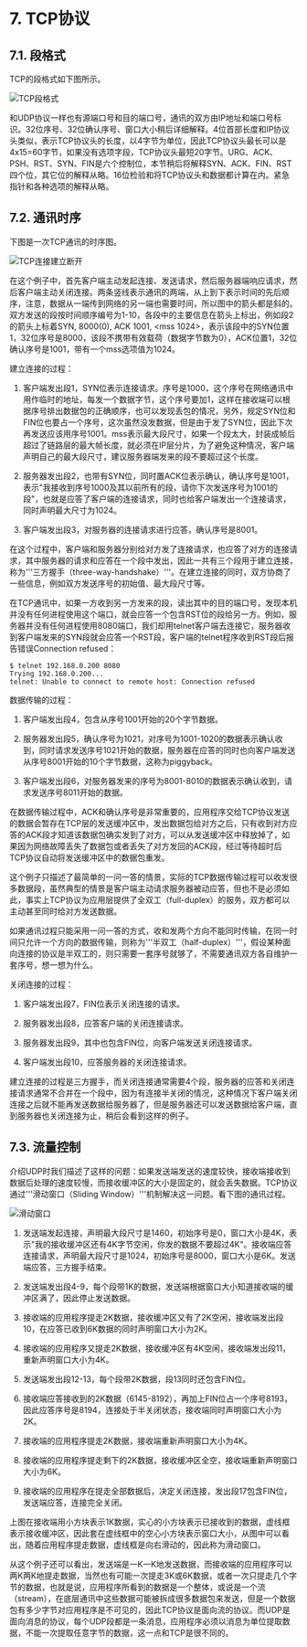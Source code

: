 # 7. TCP协议

## 7.1. 段格式

TCP的段格式如下图所示。

![TCP段格式](../images/tcpip.tcpformat.png)

和UDP协议一样也有源端口号和目的端口号，通讯的双方由IP地址和端口号标识。32位序号、32位确认序号、窗口大小稍后详细解释。4位首部长度和IP协议头类似，表示TCP协议头的长度，以4字节为单位，因此TCP协议头最长可以是4x15=60字节，如果没有选项字段，TCP协议头最短20字节。URG、ACK、PSH、RST、SYN、FIN是六个控制位，本节稍后将解释SYN、ACK、FIN、RST四个位，其它位的解释从略。16位检验和将TCP协议头和数据都计算在内。紧急指针和各种选项的解释从略。

## 7.2. 通讯时序

下图是一次TCP通讯的时序图。

![TCP连接建立断开](../images/tcpip.tcpconnection.png)

在这个例子中，首先客户端主动发起连接、发送请求，然后服务器端响应请求，然后客户端主动关闭连接。两条竖线表示通讯的两端，从上到下表示时间的先后顺序，注意，数据从一端传到网络的另一端也需要时间，所以图中的箭头都是斜的。双方发送的段按时间顺序编号为1-10，各段中的主要信息在箭头上标出，例如段2的箭头上标着SYN, 8000(0), ACK 1001, <mss 1024>，表示该段中的SYN位置1，32位序号是8000，该段不携带有效载荷（数据字节数为0），ACK位置1，32位确认序号是1001，带有一个mss选项值为1024。

建立连接的过程：

1. 客户端发出段1，SYN位表示连接请求。序号是1000，这个序号在网络通讯中用作临时的地址，每发一个数据字节，这个序号要加1，这样在接收端可以根据序号排出数据包的正确顺序，也可以发现丢包的情况，另外，规定SYN位和FIN位也要占一个序号，这次虽然没发数据，但是由于发了SYN位，因此下次再发送应该用序号1001。mss表示最大段尺寸，如果一个段太大，封装成帧后超过了链路层的最大帧长度，就必须在IP层分片，为了避免这种情况，客户端声明自己的最大段尺寸，建议服务器端发来的段不要超过这个长度。

2. 服务器发出段2，也带有SYN位，同时置ACK位表示确认，确认序号是1001，表示"我接收到序号1000及其以前所有的段，请你下次发送序号为1001的段"，也就是应答了客户端的连接请求，同时也给客户端发出一个连接请求，同时声明最大尺寸为1024。

3. 客户端发出段3，对服务器的连接请求进行应答，确认序号是8001。

在这个过程中，客户端和服务器分别给对方发了连接请求，也应答了对方的连接请求，其中服务器的请求和应答在一个段中发出，因此一共有三个段用于建立连接，称为'''三方握手（three-way-handshake）'''。在建立连接的同时，双方协商了一些信息，例如双方发送序号的初始值、最大段尺寸等。

在TCP通讯中，如果一方收到另一方发来的段，读出其中的目的端口号，发现本机并没有任何进程使用这个端口，就会应答一个包含RST位的段给另一方。例如，服务器并没有任何进程使用8080端口，我们却用telnet客户端去连接它，服务器收到客户端发来的SYN段就会应答一个RST段，客户端的telnet程序收到RST段后报告错误Connection refused：

```
$ telnet 192.168.0.200 8080
Trying 192.168.0.200...
telnet: Unable to connect to remote host: Connection refused
```

数据传输的过程：

1. 客户端发出段4，包含从序号1001开始的20个字节数据。

2. 服务器发出段5，确认序号为1021，对序号为1001-1020的数据表示确认收到，同时请求发送序号1021开始的数据，服务器在应答的同时也向客户端发送从序号8001开始的10个字节数据，这称为piggyback。

3. 客户端发出段6，对服务器发来的序号为8001-8010的数据表示确认收到，请求发送序号8011开始的数据。

在数据传输过程中，ACK和确认序号是非常重要的，应用程序交给TCP协议发送的数据会暂存在TCP层的发送缓冲区中，发出数据包给对方之后，只有收到对方应答的ACK段才知道该数据包确实发到了对方，可以从发送缓冲区中释放掉了，如果因为网络故障丢失了数据包或者丢失了对方发回的ACK段，经过等待超时后TCP协议自动将发送缓冲区中的数据包重发。

这个例子只描述了最简单的一问一答的情景，实际的TCP数据传输过程可以收发很多数据段，虽然典型的情景是客户端主动请求服务器被动应答，但也不是必须如此，事实上TCP协议为应用层提供了全双工（full-duplex）的服务，双方都可以主动甚至同时给对方发送数据。

如果通讯过程只能采用一问一答的方式，收和发两个方向不能同时传输，在同一时间只允许一个方向的数据传输，则称为'''半双工（half-duplex）'''，假设某种面向连接的协议是半双工的，则只需要一套序号就够了，不需要通讯双方各自维护一套序号，想一想为什么。

关闭连接的过程：

1. 客户端发出段7，FIN位表示关闭连接的请求。

2. 服务器发出段8，应答客户端的关闭连接请求。

3. 服务器发出段9，其中也包含FIN位，向客户端发送关闭连接请求。

4. 客户端发出段10，应答服务器的关闭连接请求。

建立连接的过程是三方握手，而关闭连接通常需要4个段，服务器的应答和关闭连接请求通常不合并在一个段中，因为有连接半关闭的情况，这种情况下客户端关闭连接之后就不能再发送数据给服务器了，但是服务器还可以发送数据给客户端，直到服务器也关闭连接为止，稍后会看到这样的例子。

## 7.3. 流量控制

介绍UDP时我们描述了这样的问题：如果发送端发送的速度较快，接收端接收到数据后处理的速度较慢，而接收缓冲区的大小是固定的，就会丢失数据。TCP协议通过'''滑动窗口（Sliding Window）'''机制解决这一问题。看下图的通讯过程。

![滑动窗口](../images/tcpip.slidingwindow.png)

1. 发送端发起连接，声明最大段尺寸是1460，初始序号是0，窗口大小是4K，表示"我的接收缓冲区还有4K字节空闲，你发的数据不要超过4K"。接收端应答连接请求，声明最大段尺寸是1024，初始序号是8000，窗口大小是6K。发送端应答，三方握手结束。

2. 发送端发出段4-9，每个段带1K的数据，发送端根据窗口大小知道接收端的缓冲区满了，因此停止发送数据。

3. 接收端的应用程序提走2K数据，接收缓冲区又有了2K空闲，接收端发出段10，在应答已收到6K数据的同时声明窗口大小为2K。

4. 接收端的应用程序又提走2K数据，接收缓冲区有4K空闲，接收端发出段11，重新声明窗口大小为4K。

5. 发送端发出段12-13，每个段带2K数据，段13同时还包含FIN位。

6. 接收端应答接收到的2K数据（6145-8192），再加上FIN位占一个序号8193，因此应答序号是8194，连接处于半关闭状态，接收端同时声明窗口大小为2K。

7. 接收端的应用程序提走2K数据，接收端重新声明窗口大小为4K。

8. 接收端的应用程序提走剩下的2K数据，接收缓冲区全空，接收端重新声明窗口大小为6K。

9. 接收端的应用程序在提走全部数据后，决定关闭连接，发出段17包含FIN位，发送端应答，连接完全关闭。

上图在接收端用小方块表示1K数据，实心的小方块表示已接收到的数据，虚线框表示接收缓冲区，因此套在虚线框中的空心小方块表示窗口大小，从图中可以看出，随着应用程序提走数据，虚线框是向右滑动的，因此称为滑动窗口。

从这个例子还可以看出，发送端是一K一K地发送数据，而接收端的应用程序可以两K两K地提走数据，当然也有可能一次提走3K或6K数据，或者一次只提走几个字节的数据，也就是说，应用程序所看到的数据是一个整体，或说是一个流（stream），在底层通讯中这些数据可能被拆成很多数据包来发送，但是一个数据包有多少字节对应用程序是不可见的，因此TCP协议是面向流的协议。而UDP是面向消息的协议，每个UDP段都是一条消息，应用程序必须以消息为单位提取数据，不能一次提取任意字节的数据，这一点和TCP是很不同的。 